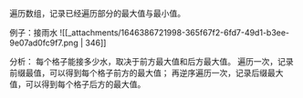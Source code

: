遍历数组，记录已经遍历部分的最大值与最小值。

例子：接雨水
![[_attachments/1646386721998-365f67f2-6fd7-49d1-b3ee-9e07ad0fc9f7.png | 346]]

分析：
每个格子能接多少水，取决于前方最大值和后方最大值。
遍历一次，记录前缀最值，可以得到每个格子前方的最大值；
再逆序遍历一次，记录后缀最大值，可以得到每个格子后方的最大值。
